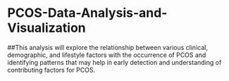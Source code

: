 # PCOS-Data-Analysis-and-Visualization
##This analysis will explore the relationship between various clinical, demographic, and lifestyle factors with the occurrence of PCOS and identifying patterns that may help in early detection and understanding of contributing factors for PCOS.
